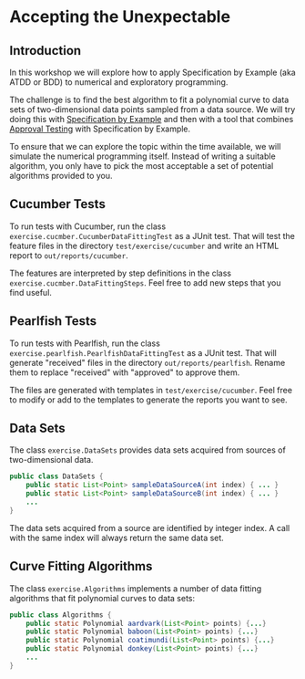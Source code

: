 Accepting the Unexpectable
==========================

Introduction
------------

In this workshop we will explore how to apply Specification by Example (aka ATDD or BDD) to numerical and exploratory programming. 

The challenge is to find the best algorithm to fit a polynomial curve to data sets of two-dimensional data points sampled from a data source. We will try doing this with [Specification by Example] and then with a tool that combines [Approval Testing] with Specification by Example.

To ensure that we can explore the topic within the time available, we will simulate the numerical programming itself. Instead of writing a suitable algorithm, you only have to pick the most acceptable a set of potential algorithms provided to you.



Cucumber Tests
--------------

To run tests with Cucumber, run the class `exercise.cucmber.CucumberDataFittingTest` as a JUnit test. That will test the feature files in the directory `test/exercise/cucumber` and write an HTML report to `out/reports/cucumber`.

The features are interpreted by step definitions in the class `exercise.cucmber.DataFittingSteps`.  Feel free to add new steps that you find useful.


Pearlfish Tests
---------------

To run tests with Pearlfish, run the class 	`exercise.pearlfish.PearlfishDataFittingTest` as a JUnit test.  That will generate "received" files in the directory `out/reports/pearlfish`. Rename them to replace "received" with "approved" to approve them.

The files are generated with templates in `test/exercise/cucumber`.  Feel free to modify or add to the templates to generate the reports you want to see.

Data Sets
---------

The class `exercise.DataSets` provides data sets acquired from sources of two-dimensional data.

~~~~~~~~~~~~~~~~~~~~~~~~~~~~~~~~~~~~~~~~~~~~~~~~~~~~~~~~~~java
public class DataSets {
    public static List<Point> sampleDataSourceA(int index) { ... }
    public static List<Point> sampleDataSourceB(int index) { ... }
    ...
}
~~~~~~~~~~~~~~~~~~~~~~~~~~~~~~~~~~~~~~~~~~~~~~~~~~~~~~~~~~

The data sets acquired from a source are identified by integer index.  A call with the same index will always return the same data set.

Curve Fitting Algorithms
------------------------

The class `exercise.Algorithms` implements a number of data fitting algorithms that fit polynomial curves to data sets:

~~~~~~~~~~~~~~~~~~~~~~~~~~~~~~~~~~~~~~~~~~~~~~~~~~~~~~~~~~java
public class Algorithms {
    public static Polynomial aardvark(List<Point> points) {...}
    public static Polynomial baboon(List<Point> points) {...}
    public static Polynomial coatimundi(List<Point> points) {...}
    public static Polynomial donkey(List<Point> points) {...}
    ...
}
~~~~~~~~~~~~~~~~~~~~~~~~~~~~~~~~~~~~~~~~~~~~~~~~~~~~~~~~~~


[Specification by Example]: http://en.wikipedia.org/wiki/Specification_by_example
[Approval Testing]: http://approvaltests.com
